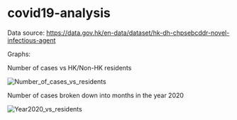 # covid19-analysis

Data source: https://data.gov.hk/en-data/dataset/hk-dh-chpsebcddr-novel-infectious-agent


Graphs:

Number of cases vs HK/Non-HK residents

![Number_of_cases_vs_residents](https://github.com/kuanjiahong/covid19-analysis/assets/61077192/cd8b22c8-701f-4874-ab38-c055b31a8aa6)


Number of cases broken down into months in the year 2020

![Year2020_vs_residents](https://github.com/kuanjiahong/covid19-analysis/assets/61077192/297c4b18-f9fa-435d-9005-5ca7f2ed9632)
